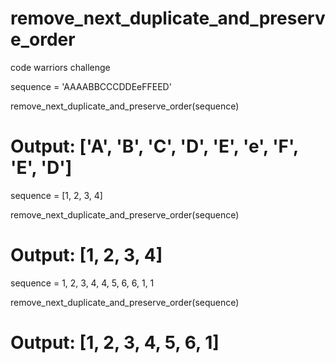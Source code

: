 # remove_next_duplicate_and_preserve_order
code warriors challenge

sequence = 'AAAABBCCCDDEeFFEED'

remove_next_duplicate_and_preserve_order(sequence)
# Output: ['A', 'B', 'C', 'D', 'E', 'e', 'F', 'E', 'D']

sequence = [1, 2, 3, 4]

remove_next_duplicate_and_preserve_order(sequence)
# Output: [1, 2, 3, 4]

sequence = 1, 2, 3, 4, 4, 5, 6, 6, 1, 1

remove_next_duplicate_and_preserve_order(sequence)
# Output: [1, 2, 3, 4, 5, 6, 1]

